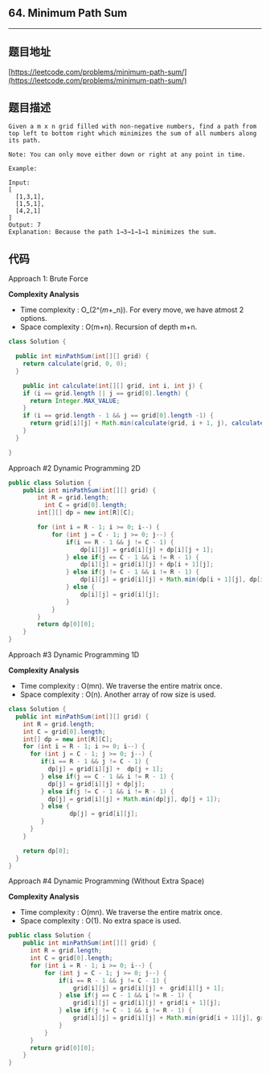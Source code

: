 ## 64. Minimum Path Sum

----
## 题目地址

[https://leetcode.com/problems/minimum-path-sum/](https://leetcode.com/problems/minimum-path-sum/)

## 题目描述

```text
Given a m x n grid filled with non-negative numbers, find a path from top left to bottom right which minimizes the sum of all numbers along its path.

Note: You can only move either down or right at any point in time.

Example:

Input:
[
  [1,3,1],
  [1,5,1],
  [4,2,1]
]
Output: 7
Explanation: Because the path 1→3→1→1→1 minimizes the sum.
```

## 代码

Approach 1: Brute Force

**Complexity Analysis**

* Time complexity : O_\(2^\(_m_+_n\)\). For every move, we have atmost 2 options.
* Space complexity : O\(m+n\). Recursion of depth m+n.

```java
class Solution {

  public int minPathSum(int[][] grid) {
    return calculate(grid, 0, 0);
  }

    public int calculate(int[][] grid, int i, int j) {
    if (i == grid.length || j == grid[0].length) {
      return Integer.MAX_VALUE;
    }
    if (i == grid.length - 1 && j == grid[0].length -1) {
      return grid[i][j] + Math.min(calculate(grid, i + 1, j), calculate(grid, i, j + 1));
    }
  }

}
```

Approach \#2 Dynamic Programming 2D

```java
public class Solution {
    public int minPathSum(int[][] grid) {
        int R = grid.length;
          int C = grid[0].length;
        int[][] dp = new int[R][C];

        for (int i = R - 1; i >= 0; i--) {
            for (int j = C - 1; j >= 0; j--) {
                if(i == R - 1 && j != C - 1) {
                    dp[i][j] = grid[i][j] + dp[i][j + 1];
                } else if(j == C - 1 && i != R - 1) {
                    dp[i][j] = grid[i][j] + dp[i + 1][j];
                } else if(j != C - 1 && i != R - 1) {
                    dp[i][j] = grid[i][j] + Math.min(dp[i + 1][j], dp[i][j + 1]);
                } else {
                    dp[i][j] = grid[i][j];
                }
            }
        }
        return dp[0][0];
    }
}
```

Approach \#3 Dynamic Programming 1D

**Complexity Analysis**

* Time complexity : O\(mn\). We traverse the entire matrix once.
* Space complexity : O\(n\). Another array of row size is used.

```java
class Solution {
  public int minPathSum(int[][] grid) {
    int R = grid.length;
    int C = grid[0].length;
    int[] dp = new int[R][C];
    for (int i = R - 1; i >= 0; i--) {
      for (int j = C - 1; j >= 0; j--) {
         if(i == R - 1 && j != C - 1) {
           dp[j] = grid[i][j] +  dp[j + 1];
         } else if(j == C - 1 && i != R - 1) {
           dp[j] = grid[i][j] + dp[j];
         } else if(j != C - 1 && i != R - 1) {
           dp[j] = grid[i][j] + Math.min(dp[j], dp[j + 1]);
         } else {
                 dp[j] = grid[i][j];
         }
      }
    }

    return dp[0];
  }
}
```

Approach \#4 Dynamic Programming \(Without Extra Space\)

**Complexity Analysis**

* Time complexity : O\(mn\). We traverse the entire matrix once.
* Space complexity : O\(1\). No extra space is used.

```java
public class Solution {
    public int minPathSum(int[][] grid) {
      int R = grid.length;
      int C = grid[0].length;
      for (int i = R - 1; i >= 0; i--) {
          for (int j = C - 1; j >= 0; j--) {
              if(i == R - 1 && j != C - 1) {
                  grid[i][j] = grid[i][j] +  grid[i][j + 1];
              } else if(j == C - 1 && i != R - 1) {
                  grid[i][j] = grid[i][j] + grid[i + 1][j];
              } else if(j != C - 1 && i != R - 1) {
                  grid[i][j] = grid[i][j] + Math.min(grid[i + 1][j], grid[i][j + 1]);
              }
          }
      }
      return grid[0][0];
    }
}
```

